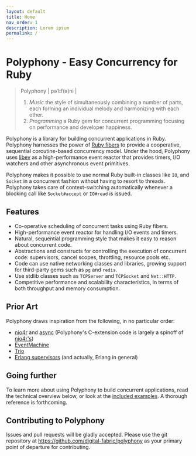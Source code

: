 ```yaml
---
layout: default
title: Home
nav_order: 1
description: Lorem ipsum
permalink: /
---
```


# Polyphony - Easy Concurrency for Ruby

> Polyphony \| pəˈlɪf\(ə\)ni \|
> 1. _Music_ the style of simultaneously combining a number of parts, each forming an individual melody and harmonizing with each other.
> 2. _Programming_ a Ruby gem for concurrent programming focusing on performance and developer happiness.

Polyphony is a library for building concurrent applications in Ruby. Polyphony harnesses the power of [Ruby fibers](https://ruby-doc.org/core-2.5.1/Fiber.html) to provide a cooperative, sequential coroutine-based concurrency model. Under the hood, Polyphony uses [libev](https://github.com/enki/libev) as a high-performance event reactor that provides timers, I/O watchers and other asynchronous event primitives.

Polyphony makes it possible to use normal Ruby built-in classes like `IO`, and `Socket` in a concurrent fashion without having to resort to threads. Polyphony takes care of context-switching automatically whenever a blocking call like `Socket#accept` or `IO#read` is issued.

## Features

* Co-operative scheduling of concurrent tasks using Ruby fibers.
* High-performance event reactor for handling I/O events and timers.
* Natural, sequential programming style that makes it easy to reason about concurrent code.
* Abstractions and constructs for controlling the execution of concurrent code: supervisors, cancel scopes, throttling, resource pools etc.
* Code can use native networking classes and libraries, growing support for third-party gems such as `pg` and `redis`.
* Use stdlib classes such as `TCPServer` and `TCPSocket` and `Net::HTTP`.
* Competitive performance and scalability characteristics, in terms of both throughput and memory consumption.

## Prior Art

Polyphony draws inspiration from the following, in no particular order:

* [nio4r](https://github.com/socketry/nio4r/) and [async](https://github.com/socketry/async) (Polyphony's C-extension code is largely a spinoff of [nio4r's](https://github.com/socketry/nio4r/tree/master/ext))
* [EventMachine](https://github.com/eventmachine/eventmachine)
* [Trio](https://trio.readthedocs.io/)
* [Erlang supervisors](http://erlang.org/doc/man/supervisor.html) (and actually, Erlang in general)

## Going further

To learn more about using Polyphony to build concurrent applications, read the technical overview below, or look at the [included examples](https://github.com/digital-fabric/polyphony/tree/9e0f3b09213156bdf376ef33684ef267517f06e8/examples/README.md). A thorough reference is forthcoming.

## Contributing to Polyphony

Issues and pull requests will be gladly accepted. Please use the git repository at https://github.com/digital-fabric/polyphony as your primary point of departure for contributing.